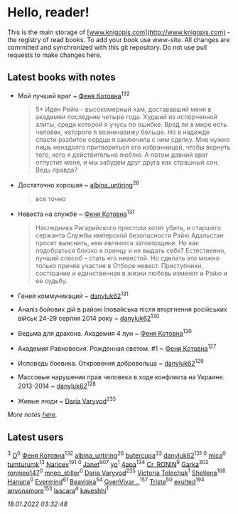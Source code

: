 # Hello, reader!
This is the main storage of [www.knigopis.com](http://www.knigopis.com) - the registry of read books.
To add your book use www-site. All changes are committed and synchronized with this git repository.
Do not use pull requests to make changes here.


## Latest books with notes
* Мой лучший враг ~ [Феня Котовна](users/109/109746193906459706720-google)<sup>132</sup>
    > 5*
    > Иден Рейм - высокомерный хам, достававший меня в академии последние четыре года. Худший из испорченной элиты, среди которой я учусь по ошибке. Вряд ли в мире есть человек, которого я возненавижу больше.
    > Но в надежде спасти разбитое сердце я заключила с ним сделку. Мне нужно лишь ненадолго притвориться его избранницей, чтобы вернуть того, кого я действительно люблю.
    > А потом давний враг отпустит меня, и мы забудем друг друга как страшный сон. Ведь правда?

* Достаточно хорошая ~ [albina_untiring](users/257/2579695-vkontakte)<sup>26</sup>
    > все точно

* Невеста на службе ~ [Феня Котовна](users/109/109746193906459706720-google)<sup>131</sup>
    > Наследника Ригарийского престола хотят убить, и старшего сержанта Службы имперской безопасности Рэйю Адальстан просят выяснить, кем являются заговорщики. Но как подобраться близко к принцу и не выдать себя? Естественно, лучший способ – стать его невестой. Но сделать это можно только приняв участие в Отборе невест. Преступники, состязание и единственная в жизни любовь изменят и Рэйю и ее судьбу.

* Гений коммуникаций ~ [danyluk62](users/374/374149854-vkontakte)<sup>131</sup>

* Аналiз бойових дiй в районi Iловайська пiсля вторгнення росiйських вiйськ 24-29 серпня 2014 року ~ [danyluk62](users/374/374149854-vkontakte)<sup>130</sup>

* Ведьма для дракона. Академия 4 лун ~ [Феня Котовна](users/109/109746193906459706720-google)<sup>130</sup>

* Академия Равновесия. Рожденная светом. #1 ~ [Феня Котовна](users/109/109746193906459706720-google)<sup>127</sup>

* Исповедь боевика. Откровения добровольца ~ [danyluk62](users/374/374149854-vkontakte)<sup>129</sup>

* Массовые нарушения прав человека в ходе конфликта на Украине. 2013-2014 ~ [danyluk62](users/374/374149854-vkontakte)<sup>128</sup>

* Живые люди ~ [Daria Varyvod](users/829/829893410524253-facebook)<sup>235</sup>


_More notes [here](latest_books_with_notes.md)._


## Latest users
[](users/118/118248226132797004598-google)<sup>3</sup> 
[O](users/388/388959681521597-facebook)<sup>0</sup> 
[Феня Котовна](users/109/109746193906459706720-google)<sup>132</sup> 
[albina_untiring](users/257/2579695-vkontakte)<sup>26</sup> 
[butercupa](users/193/193697993-vkontakte)<sup>33</sup> 
[danyluk62](users/374/374149854-vkontakte)<sup>131</sup> 
[](users/686/68639652-vkontakte)<sup>0</sup> 
[mica](users/103/103163807632858423947-google)<sup>0</sup> 
[tumturumk](users/135/135685382-vkontakte)<sup>13</sup> 
[Naricev](users/107/107090515204537133928-google)<sup>191</sup> 
[](users/106/106221599511620619431-google)<sup>0</sup> 
[Janet](users/108/108113656204404967440-google)<sup>907</sup> 
[yo](users/117/117521442574974529909-google)<sup>1</sup> 
[4apa](users/117/117392596378069249667-google)<sup>134</sup> 
[Cr_RONIN](users/112/112090473416384685204-google)<sup>9</sup> 
[Garka](users/115/115753719718250012620-google)<sup>302</sup> 
[ronnieo147](users/101/101533407065565467270-google)<sup>0</sup> 
[mneo_stiller](users/301/301206266-vkontakte)<sup>0</sup> 
[Daria Varyvod](users/829/829893410524253-facebook)<sup>235</sup> 
[Victoria Telechuk](users/117/117396356938980769291-google)<sup>1</sup> 
[Shellena](users/134/13413591548892934957-mailru)<sup>168</sup> 
[Hanuna](users/115/115534016831115941868-google)<sup>0</sup> 
[Evermind](users/302/302928912-vkontakte)<sup>61</sup> 
[Beaviska](users/102/10202544960024508-facebook)<sup>54</sup> 
[GvenVivar ..](users/158/158266434925901-facebook)<sup>157</sup> 
[Triste](users/517/5175580462988229760-mailru)<sup>50</sup> 
[exulted](users/100/100599204551896265722-google)<sup>194</sup> 
[anvonamore](users/595/5957175-vkontakte)<sup>153</sup> 
[lascara](users/243/2434302110035411-facebook)<sup>4</sup> 
[kaveshhi](users/854/854259041-yandex)<sup>1</sup> 


_18.01.2022 03:32:48_
